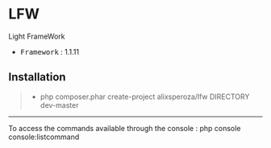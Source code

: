 # LFW
Light FrameWork

 - <kbd>Framework</kbd> : 1.1.11

Installation
----------

> - php composer.phar create-project alixsperoza/lfw DIRECTORY dev-master

----------

To access the commands available through the console : php console console:listcommand